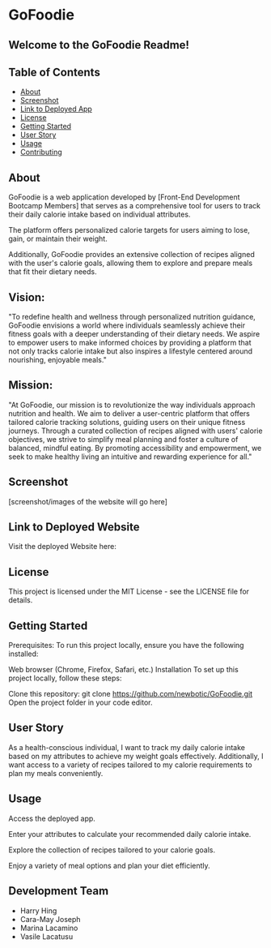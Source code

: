 <h1>GoFoodie</h1>

<h2>Welcome to the GoFoodie Readme!</h2>

## Table of Contents

- [About](#about)
- [Screenshot](#screenshot)
- [Link to Deployed App](#link-to-deployed-app)
- [License](#license)
- [Getting Started](#getting-started)
- [User Story](#user-story)
- [Usage](#usage)
- [Contributing](#contributing)

## About

GoFoodie is a web application developed by [Front-End Development Bootcamp Members] that serves as a comprehensive tool for users to track their daily calorie intake based on individual attributes.

The platform offers personalized calorie targets for users aiming to lose, gain, or maintain their weight.

Additionally, GoFoodie provides an extensive collection of recipes aligned with the user's calorie goals, allowing them to explore and prepare meals that fit their dietary needs.

## Vision:

"To redefine health and wellness through personalized nutrition guidance, GoFoodie envisions a world where individuals seamlessly achieve their fitness goals with a deeper understanding of their dietary needs. We aspire to empower users to make informed choices by providing a platform that not only tracks calorie intake but also inspires a lifestyle centered around nourishing, enjoyable meals."

## Mission:

"At GoFoodie, our mission is to revolutionize the way individuals approach nutrition and health. We aim to deliver a user-centric platform that offers tailored calorie tracking solutions, guiding users on their unique fitness journeys. Through a curated collection of recipes aligned with users' calorie objectives, we strive to simplify meal planning and foster a culture of balanced, mindful eating. By promoting accessibility and empowerment, we seek to make healthy living an intuitive and rewarding experience for all."

## Screenshot

[screenshot/images of the website will go here]

## Link to Deployed Website

Visit the deployed Website here:

## License

This project is licensed under the MIT License - see the LICENSE file for details.

## Getting Started

Prerequisites:
To run this project locally, ensure you have the following installed:

Web browser (Chrome, Firefox, Safari, etc.)
Installation
To set up this project locally, follow these steps:

Clone this repository: git clone https://github.com/newbotic/GoFoodie.git
Open the project folder in your code editor.

## User Story

As a health-conscious individual, I want to track my daily calorie intake based on my attributes to achieve my weight goals effectively. Additionally, I want access to a variety of recipes tailored to my calorie requirements to plan my meals conveniently.

## Usage

Access the deployed app.

Enter your attributes to calculate your recommended daily calorie intake.

Explore the collection of recipes tailored to your calorie goals.

Enjoy a variety of meal options and plan your diet efficiently.

## Development Team

- Harry Hing
- Cara-May Joseph
- Marina Lacamino
- Vasile Lacatusu
